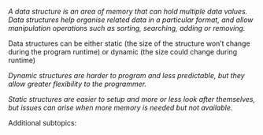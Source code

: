 *A data structure is an area of memory that can hold multiple data values. Data structures help organise related data in a particular format, and allow manipulation operations such as sorting, searching, adding or removing.*

Data structures can be either static (the size of the structure won’t change during the program runtime) or dynamic (the size could change during runtime)

*Dynamic structures are harder to program and less predictable, but they allow greater flexibility to the programmer.*

*Static structures are easier to setup and more or less look after themselves, but issues can arise when more memory is needed but not available.*

Additional subtopics:
```folder-index-content
```